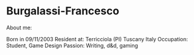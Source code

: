 # Burgalassi-Francesco
About me: 

Born in 09/11/2003
Resident at: Terricciola (PI) Tuscany Italy
Occupation: Student, Game Design
Passion: Writing, d&d, gaming
